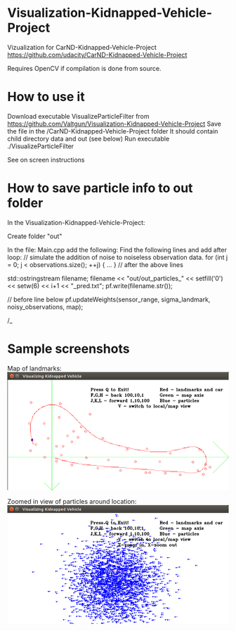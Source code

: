 # Visualization-Kidnapped-Vehicle-Project
Vizualization for CarND-Kidnapped-Vehicle-Project
https://github.com/udacity/CarND-Kidnapped-Vehicle-Project

Requires OpenCV if compilation is done from source.

# How to use it
Download executable VisualizeParticleFilter from https://github.com/Valtgun/Visualization-Kidnapped-Vehicle-Project
Save the file in the /CarND-Kidnapped-Vehicle-Project folder
It should contain child directory data and out (see below)
Run executable ./VisualizeParticleFilter

See on screen instructions

# How to save particle info to out folder
In the Visualization-Kidnapped-Vehicle-Project:

Create folder "out"

In the file: Main.cpp add the following:
Find the following lines and add after loop:
// simulate the addition of noise to noiseless observation data.
for (int j = 0; j < observations.size(); ++j) {
  ...
}
// after the above lines

std::ostringstream filename;
filename << "out/out_particles_" << setfill('0') << setw(6) << i+1 << "_pred.txt";
pf.write(filename.str());

// before line below
pf.updateWeights(sensor_range, sigma_landmark, noisy_observations, map);

/_
# Sample screenshots
Map of landmarks:
![Map of landmarks](Map_landmarks_path.png)

Zoomed in view of particles around location:
![Particles](Particles.png)
